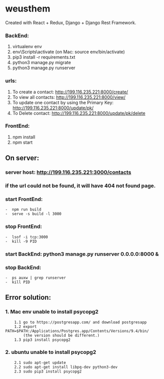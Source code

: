 # weusthem


Created with React + Redux, Django + Django Rest Framework.

### BackEnd:
1. virtualenv env  
2. env\Scripts\activate (on Mac: source env/bin/activate)   
3. pip3 install -r requirements.txt  
4. python3 manage.py migrate
5. python3 manage.py runserver  

### urls:
1. To create a contact: http://199.116.235.221:8000/create/
2. To view all contacts: http://199.116.235.221:8000/view/
3. To update one contact by using the Primary Key: http://199.116.235.221:8000/update/pk/
4. To Delete contact: http://199.116.235.221:8000/update/pk/delete

### FrontEnd:
1. npm install  
2. npm start  

## On server:  
### server host: http://199.116.235.221:3000/contacts
### if the url could not be found, it will have 404 not found page.   
### start FrontEnd:
    -  npm run build  
    -  serve -s build -l 3000  
### stop FrontEnd:   
    -  lsof -i tcp:3000
    -  kill -9 PID
### start BackEnd: python3 manage.py runserver 0.0.0.0:8000 &  
### stop BackEnd:   
    -  ps auxw | grep runserver
    -  kill PID    

## Error solution:  

### 1. Mac env unable to install psycopg2  
        1.1 go to https://postgresapp.com/ and download postgresapp   
        1.2 export PATH=$PATH:/Applications/Postgres.app/Contents/Versions/9.4/bin/   
            (the version should be different.)   
        1.3 pip3 install psycopg2  

### 2. ubuntu unable to install psycopg2
        2.1 sudo apt-get update
        2.2 sudo apt-get install libpq-dev python3-dev
        2.3 sudo pip3 install psycopg2
